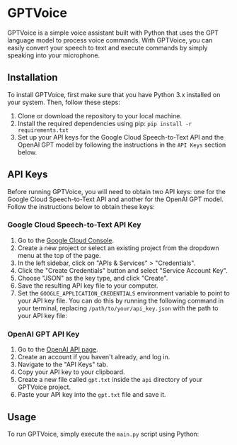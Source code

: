 # GPTVoice

GPTVoice is a simple voice assistant built with Python that uses the GPT language model to process voice commands. With GPTVoice, you can easily convert your speech to text and execute commands by simply speaking into your microphone.

## Installation

To install GPTVoice, first make sure that you have Python 3.x installed on your system. Then, follow these steps:

1. Clone or download the repository to your local machine.
2. Install the required dependencies using pip: `pip install -r requirements.txt`
3. Set up your API keys for the Google Cloud Speech-to-Text API and the OpenAI GPT model by following the instructions in the `API Keys` section below.

## API Keys

Before running GPTVoice, you will need to obtain two API keys: one for the Google Cloud Speech-to-Text API and another for the OpenAI GPT model. Follow the instructions below to obtain these keys:

### Google Cloud Speech-to-Text API Key

1. Go to the [Google Cloud Console](https://console.cloud.google.com/).
2. Create a new project or select an existing project from the dropdown menu at the top of the page.
3. In the left sidebar, click on "APIs & Services" > "Credentials".
4. Click the "Create Credentials" button and select "Service Account Key".
5. Choose "JSON" as the key type, and click "Create".
6. Save the resulting API key file to your computer.
7. Set the `GOOGLE_APPLICATION_CREDENTIALS` environment variable to point to your API key file. You can do this by running the following command in your terminal, replacing `/path/to/your/api_key.json` with the path to your API key file:




### OpenAI GPT API Key

1. Go to the [OpenAI API page](https://beta.openai.com/docs/api-reference).
2. Create an account if you haven't already, and log in.
3. Navigate to the "API Keys" tab.
4. Copy your API key to your clipboard.
5. Create a new file called `gpt.txt` inside the `api` directory of your GPTVoice project.
6. Paste your API key into the `gpt.txt` file and save it.

## Usage

To run GPTVoice, simply execute the `main.py` script using Python:


